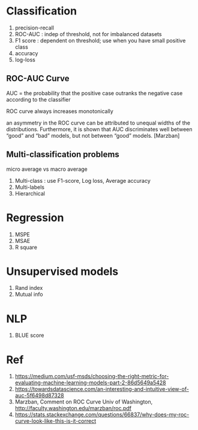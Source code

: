 
# Classification

1. precision-recall
2. ROC-AUC :  indep of threshold, not for imbalanced datasets
3. F1 score : dependent on threshold; use when you have small positive class
4. accuracy
5. log-loss


## ROC-AUC Curve

AUC = the probability that the positive case outranks the negative case according to the classifier 

ROC curve always increases monotonically

an asymmetry in the ROC curve can be attributed to unequal widths of the distributions. Furthermore, it is shown that AUC discriminates well between “good” and “bad” models, but not between “good” models. [Marzban]


## Multi-classification problems

micro average vs macro average

1. Multi-class : use F1-score, Log loss, Average accuracy
2. Multi-labels
3. Hierarchical


# Regression

1. MSPE
2. MSAE
3. R square


# Unsupervised models

1. Rand index
2. Mutual info

# NLP

1. BLUE score

# Ref

1. https://medium.com/usf-msds/choosing-the-right-metric-for-evaluating-machine-learning-models-part-2-86d5649a5428
2. https://towardsdatascience.com/an-interesting-and-intuitive-view-of-auc-5f6498d87328
3. Marzban, Comment on ROC Curve Univ of Washington, http://faculty.washington.edu/marzban/roc.pdf
4. https://stats.stackexchange.com/questions/66837/why-does-my-roc-curve-look-like-this-is-it-correct
